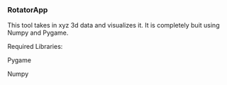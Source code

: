 ### RotatorApp

This tool takes in xyz 3d data and visualizes it. It is completely buit using Numpy and Pygame.

Required Libraries:

Pygame

Numpy
